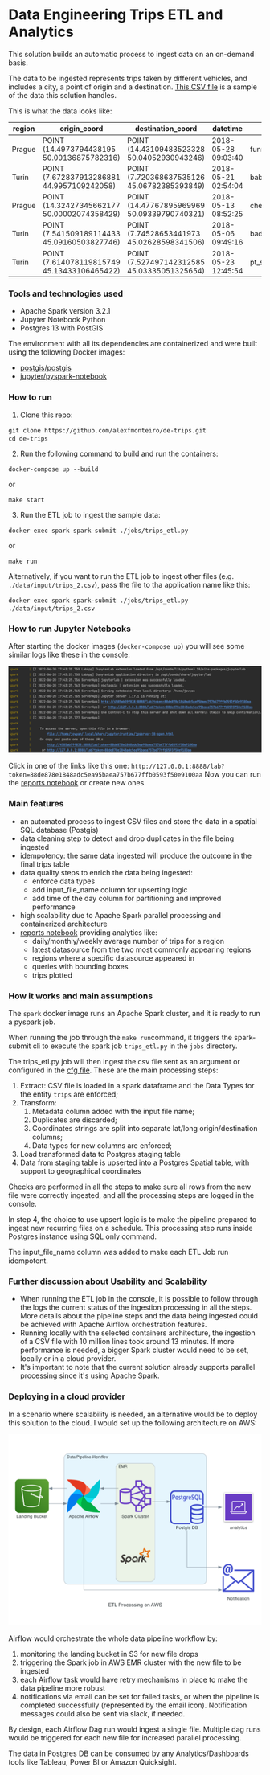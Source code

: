 # Data Engineering Trips ETL and Analytics

This solution builds an automatic process to ingest data on an on-demand basis. 

The data to be ingested represents trips taken by different vehicles, and includes a city, a point of origin and a destination.
[This CSV file](data/input/trips.csv) is a sample of the data this solution handles.

This is what the data looks like:

|region|origin_coord|destination_coord|datetime|datasource|
|---|---|---|---|---|
|Prague|POINT (14.4973794438195 50.00136875782316)|POINT (14.43109483523328 50.04052930943246)|2018-05-28 09:03:40|funny_car|
|Turin|POINT (7.672837913286881 44.9957109242058)|POINT (7.720368637535126 45.06782385393849)|2018-05-21 02:54:04|baba_car|
|Prague|POINT (14.32427345662177 50.00002074358429)|POINT (14.47767895969969 50.09339790740321)|2018-05-13 08:52:25|cheap_mobile|
|Turin|POINT (7.541509189114433 45.09160503827746)|POINT (7.74528653441973 45.02628598341506)|2018-05-06 09:49:16|bad_diesel_vehicles|
|Turin|POINT (7.614078119815749 45.13433106465422)|POINT (7.527497142312585 45.03335051325654)|2018-05-23 12:45:54|pt_search_app|

### Tools and technologies used
 - Apache Spark version 3.2.1
 - Jupyter Notebook Python
 - Postgres 13 with PostGIS

The environment with all its dependencies are containerized and were built using the following Docker images:
 - [postgis/postgis](https://registry.hub.docker.com/r/postgis/postgis)
 - [jupyter/pyspark-notebook](https://hub.docker.com/r/jupyter/pyspark-notebook)

### How to run
1. Clone this repo:
```
git clone https://github.com/alexfmonteiro/de-trips.git
cd de-trips
```
2. Run the following command to build and run the containers:

```
docker-compose up --build
``` 
or 
```
make start
```

3. Run the ETL job to ingest the sample data:

```
docker exec spark spark-submit ./jobs/trips_etl.py
``` 
or 
```
make run
```


Alternatively, if you want to run the ETL job to ingest other files (e.g. `./data/input/trips_2.csv`), pass the file to tha application name like this:
```
docker exec spark spark-submit ./jobs/trips_etl.py ./data/input/trips_2.csv
```

### How to run Jupyter Notebooks
After starting the docker images (`docker-compose up`) you will see some similar logs like these in the console:

![spark container logs](./img/jupyter_logs.png "spark container logs")

Click in one of the links like this one: `http://127.0.0.1:8888/lab?token=88de878e1848adc5ea95baea757b677ffb0593f50e9100aa`
Now you can run the [reports notebook](./notebooks/reports.ipynb) or create new ones.

### Main features
 - an automated process to ingest CSV files and store the data in a spatial SQL database (Postgis)
 - data cleaning step to detect and drop duplicates in the file being ingested
 - idempotency: the same data ingested will produce the outcome in the final trips table
 - data quality steps to enrich the data being ingested:
   - enforce data types
   - add input_file_name column for upserting logic
   - add time of the day column for partitioning and improved performance
 - high scalability due to Apache Spark parallel processing and containerized architecture
 - [reports notebook](./notebooks/reports.ipynb) providing analytics like:
   - daily/monthly/weekly average number of trips for a region
   - latest datasource from the two most commonly appearing regions
   - regions where a specific datasource appeared in
   - queries with bounding boxes
   - trips plotted

### How it works and main assumptions
The `spark` docker image runs an Apache Spark cluster, and it is ready to run a pyspark job.

When running the job through the `make run`command, it triggers the spark-submit cli to execute the spark job `trips_etl.py` in the `jobs` directory.

The trips_etl.py job will then ingest the csv file sent as an argument or configured in the [cfg file](./config/dl.cfg). These are the main processing steps:

1. Extract: CSV file is loaded in a spark dataframe and the Data Types for the entity `trips` are enforced;
2. Transform: 
   1. Metadata column added with the input file name;
   2. Duplicates are discarded;
   3. Coordinates strings are split into separate lat/long origin/destination columns;
   4. Data types for new columns are enforced;
3. Load transformed data to Postgres staging table
4. Data from staging table is upserted into a Postgres Spatial table, with support to geographical coordinates

Checks are performed in all the steps to make sure all rows from the new file were correctly ingested, and all the processing steps are logged in the console.

In step 4, the choice to use upsert logic is to make the pipeline prepared to ingest new recurring files on a schedule. This processing step runs inside Postgres instance using SQL only command.

The input_file_name column was added to make each ETL Job run idempotent.

### Further discussion about Usability and Scalability
 - When running the ETL job in the console, it is possible to follow through the logs the current status of the ingestion processing in all the steps. More details about the pipeline steps and the data being ingested could be achieved with Apache Airflow orchestration features.
 - Running locally with the selected containers architecture, the ingestion of a CSV file with 10 million lines took around 13 minutes. If more performance is needed, a bigger Spark cluster would need to be set, locally or in a cloud provider. 
 - It's important to note that the current solution already supports parallel processing since it's using Apache Spark.

### Deploying in a cloud provider

In a scenario where scalability is needed, an alternative would be to deploy this solution to the cloud. I would set up the following architecture on AWS:

![AWS Architecture](./img/etl_processing_on_aws.png "ETL Processing on AWS")

Airflow would orchestrate the whole data pipeline workflow by:
1. monitoring the landing bucket in S3 for new file drops
2. triggering the Spark job in AWS EMR cluster with the new file to be ingested
3. each Airflow task would have retry mechanisms in place to make the data pipeline more robust
4. notifications via email can be set for failed tasks, or when the pipeline is completed successfully (represented by the email icon). Notification messages could also be sent via slack, if needed.

By design, each Airflow Dag run would ingest a single file. Multiple dag runs would be triggered for each new file for increased parallel processing.

The data in Postgres DB can be consumed by any Analytics/Dashboards tools like Tableau, Power BI or Amazon Quicksight.
